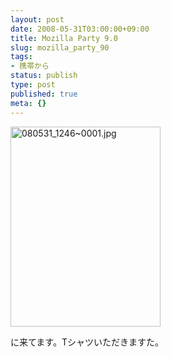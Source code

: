 ```yaml
---
layout: post
date: 2008-05-31T03:00:00+09:00
title: Mozilla Party 9.0
slug: mozilla_party_90
tags:
- 携帯から
status: publish
type: post
published: true
meta: {}
---
```

<div class="moblogkun-entry">
<img src="http://wo.skr.jp/images/uploads/20080531_4840d76300b59.jpg" width="240" height="320" alt="080531_1246~0001.jpg" />
<p>に来てます。Tシャツいただきますた。<br />
</p>
</div>

